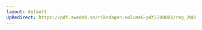 ```yaml
---
layout: default
UpRedirect: https://pdf.swedeb.se/riksdagen-volumeG-pdf/200001/reg_200001/reg_200001_0238.pdf
---
```

